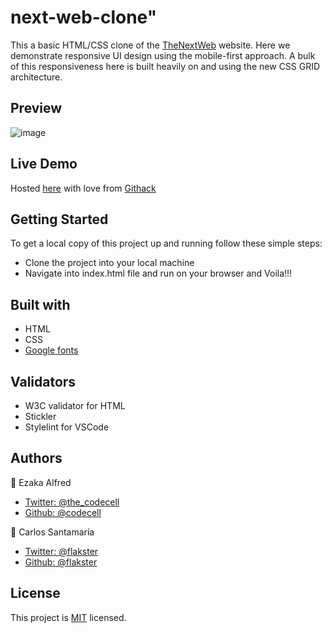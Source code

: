 # next-web-clone"

This a basic HTML/CSS clone of the [TheNextWeb](https://thenextweb.com/) website. Here we demonstrate responsive UI design using the mobile-first approach. A bulk of this responsiveness here is built heavily on and using the new CSS GRID architecture.  


## Preview
![image](https://user-images.githubusercontent.com/46686100/72200656-5d8e7f00-344c-11ea-8c70-8fad969e129b.png)

## Live Demo 
 Hosted [here](https://raw.githack.com/codecell/next-web-clone/develop/index.html) with love from [Githack](https://raw.githack.com/)

## Getting Started

To get a local copy of this project up and running follow these simple steps:

  * Clone the project into your local machine
  * Navigate into index.html file and run on your browser and Voila!!!


## Built with

  * HTML
  * CSS
  * [Google fonts](https://fonts.google.com/)
  
## Validators

  * W3C validator for HTML
  * Stickler
  * Stylelint for VSCode
  
## Authors

  👤 Ezaka Alfred
  * [Twitter: @the_codecell](https://www.twitter.com/the_codecell)
  * [Github: @codecell](https://github.com/codecell)
  
  👤 Carlos Santamaría
  * [Twitter: @flakster](https://www.twitter.com/flakster)
  * [Github: @flakster](https://www.github.com/flakster)
  
## License

This project is [MIT](https://opensource.org/licenses/MIT) licensed.

